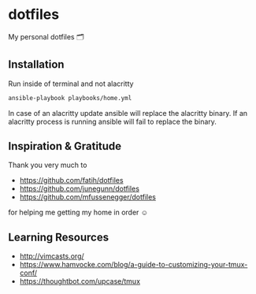 # dotfiles

My personal dotfiles 🗂

## Installation

Run inside of terminal and not alacritty

```sh
ansible-playbook playbooks/home.yml
```

In case of an alacritty update ansible will replace the alacritty binary. If an
alacritty process is running ansible will fail to replace the binary.

## Inspiration & Gratitude

Thank you very much to

- https://github.com/fatih/dotfiles
- https://github.com/junegunn/dotfiles
- https://github.com/mfussenegger/dotfiles

for helping me getting my home in order ☺️

## Learning Resources

- http://vimcasts.org/
- https://www.hamvocke.com/blog/a-guide-to-customizing-your-tmux-conf/
- https://thoughtbot.com/upcase/tmux
